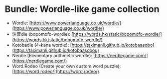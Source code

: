 # Bundle: Wordle-like game collection

- Wordle: [https://www.powerlanguage.co.uk/wordle/](https://www.powerlanguage.co.uk/wordle/)
- 注音dle (bopomofo-wordle): [https://words.hk/static/bopomofo-wordle/](https://words.hk/static/bopomofo-wordle/)
- Kotobadle (4-kana wordle): [https://taximanli.github.io/kotobaasobo](https://taximanli.github.io/kotobaasobou)
- Nerdle (Elementary arithmetic wordle): [https://nerdlegame.com/](https://nerdlegame.com/)
- Word.Rodeo (Create your own custom word puzzle): [https://word.rodeo/](https://word.rodeo/)
